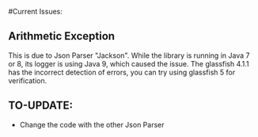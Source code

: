 #Current Issues:

## Arithmetic Exception

This is due to Json Parser "Jackson".
While the library is running in Java 7 or 8, its logger is using Java 9, which caused the issue.
The glassfish 4.1.1 has the incorrect detection of errors, you can try using glassfish 5 for verification. 



## TO-UPDATE:
- Change the code with the other Json Parser
